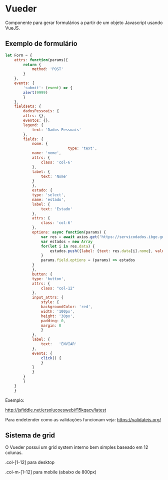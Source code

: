 # Vueder

Componente para gerar formulários a partir de um objeto Javascript usando VueJS.

## Exemplo de formulário
``` javascript
let Form = {
    attrs: function(params){
        return {
            method: 'POST'
        }
    },
    events: {
        'submit': (event) => {
        alert(9999)
        }
    },
    fieldsets: {
        dadosPessoais: {
        attrs: {},
        eventos: {},
        legend: {
            text: 'Dados Pessoais'
        },
        fields: {
            nome: {
                            type: 'text',
            name: 'nome',
            attrs: {
                class: 'col-6'
            },
            label: {
                text: 'Nome'
            }
            },
            estado: {
            type: 'select',
            name: 'estado',
            label: {
                text: 'Estado'
            },
            attrs: {
                class: 'col-6'
            },
            options: async function(params) {
                var res = await axios.get('https://servicodados.ibge.gov.br/api/v1/localidades/estados')
                var estados = new Array
                for(let i in res.data) {
                    estados.push({label: {text: res.data[i].nome}, value: res.data[i].sigla})
                }
                params.field.options = (params) => estados
            }
            },
            button: {
            type: 'button',
            attrs: {
                class: "col-12"
            },
            input_attrs: {
                style: {
                backgroundColor: 'red',
                width: '100px',
                height: '30px',
                padding: 0,
                margin: 0
                }
            },
            label: {
                text: 	'ENVIAR'
            },
            events: {
                click() {
                }
            }
            }
        }
        }
    }
    }
```

Exemplo:

http://jsfiddle.net/ersolucoesweb/f15kqacv/latest

Para endetender como as validações funcionam veja: https://validatejs.org/

## Sistema de grid

O Vueder possui um grid system interno bem simples baseado em 12 colunas.

.col-[1-12] para desktop

.col-m-[1-12] para mobile (abaixo de 800px)